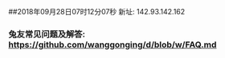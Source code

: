 ##2018年09月28日07时12分07秒 新址: 142.93.142.162
### 兔友常见问题及解答: https://github.com/wanggonging/d/blob/w/FAQ.md
